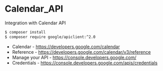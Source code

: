 # Calendar_API
Integration with Calendar API 

```sh
$ composer install
$ composer require google/apiclient:^2.0
```

- Calendar - https://developers.google.com/calendar
- Reference - https://developers.google.com/calendar/v3/reference
- Manage your API - https://console.developers.google.com/
- Credentials - https://console.developers.google.com/apis/credentials
